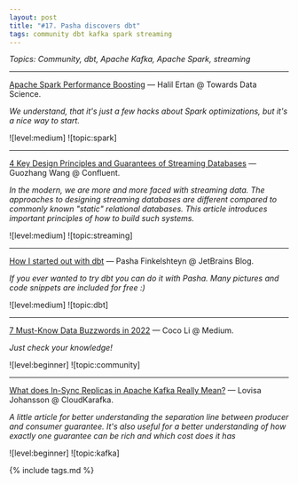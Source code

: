 ```yaml
---
layout: post
title: "#17. Pasha discovers dbt"
tags: community dbt kafka spark streaming
---
```


*Topics: Community, dbt, Apache Kafka, Apache Spark, streaming*

<!--cut-->

---

[Apache Spark Performance Boosting](https://towardsdatascience.com/apache-spark-performance-boosting-e072a3ec1179) — Halil Ertan @ Towards Data Science.

*We understand, that it's just a few hacks about Spark optimizations, but it's a nice way to start.*

![level:medium] ![topic:spark]

---

[4 Key Design Principles and Guarantees of Streaming Databases](https://www.confluent.io/blog/streaming-database-design-principles-and-guarantees/) — Guozhang Wang @ Confluent.


*In the modern, we are more and more faced with streaming data. The approaches to designing streaming databases are different compared to commonly known "static" relational databases. This article introduces important principles of how to build such systems.*

![level:medium] ![topic:streaming]

---

[How I started out with dbt](https://blog.jetbrains.com/big-data-tools/2022/01/25/how-i-started-out-with-dbt/) — Pasha Finkelshteyn @ JetBrains Blog.

*If you ever wanted to try dbt you can do it with Pasha. Many pictures and code snippets are included for free :)*

![level:medium] ![topic:dbt] 

---

[7 Must-Know Data Buzzwords in 2022](https://medium.com/kyligence/7-must-know-data-buzzwords-in-2022-9d3d977a43f4) — Coco Li @ Medium.

*Just check your knowledge!*

![level:beginner] ![topic:community]

---

[What does In-Sync Replicas in Apache Kafka Really Mean?](https://www.cloudkarafka.com/blog/what-does-in-sync-in-apache-kafka-really-mean.html) — Lovisa Johansson @ CloudKarafka.

*A little article for better understanding the separation line between producer and consumer guarantee. It's also useful for a better understanding of how exactly one guarantee can be rich and which cost does it has*

![level:beginner] ![topic:kafka]

{% include tags.md %}
